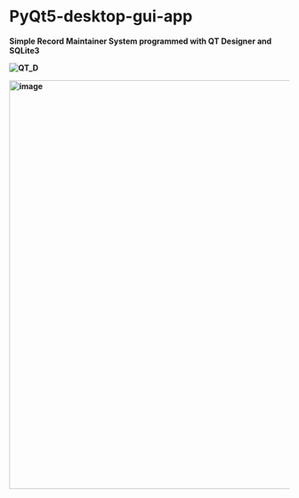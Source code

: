 # PyQt5-desktop-gui-app
<b>Simple Record Maintainer System programmed with QT Designer and SQLite3<b>

![QT_D](https://user-images.githubusercontent.com/70580812/117005986-8b0dd480-acf0-11eb-9cb5-0af5d0422666.png)

<img width="734" alt="image" src="https://user-images.githubusercontent.com/70580812/117006831-944b7100-acf1-11eb-96cf-04e4daad12cb.png">


